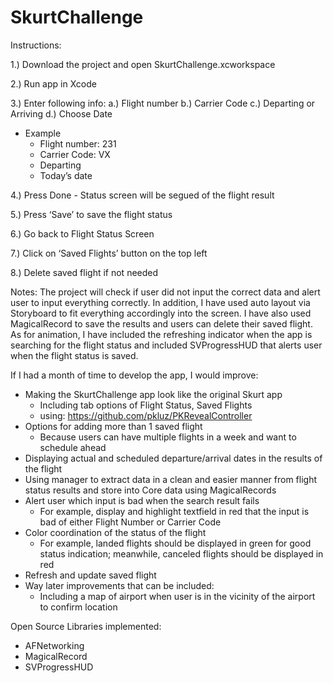 # SkurtChallenge

Instructions:

1.) Download the project and open SkurtChallenge.xcworkspace

2.) Run app in Xcode

3.) Enter following info: a.) Flight number b.) Carrier Code c.) Departing or Arriving d.) Choose Date

- Example
    - Flight number: 231
    - Carrier Code: VX
    - Departing
    - Today’s date
    

4.) Press Done
	- Status screen will be segued of the flight result
	
5.) Press ‘Save’ to save the flight status

6.) Go back to Flight Status Screen

7.) Click on ‘Saved Flights’ button on the top left

8.) Delete saved flight if not needed

Notes:
The project will check if user did not input the correct data and alert user to input everything correctly. In addition, I have used auto layout via Storyboard to fit everything accordingly into the screen. I have also used MagicalRecord to save the results and users can delete their saved flight. As for animation, I have included the refreshing indicator when the app is searching for the flight status and included SVProgressHUD that alerts user when the flight status is saved.


If I had a month of time to develop the app, I would improve:
- Making the SkurtChallenge app look like the original Skurt app
    - Including tab options of Flight Status, Saved Flights
    - using: https://github.com/pkluz/PKRevealController
- Options for adding more than 1 saved flight
    - Because users can have multiple flights in a week and want to schedule ahead
- Displaying actual and scheduled departure/arrival dates in the results of the flight
- Using manager to extract data in a clean and easier manner from flight status results and store into Core data using MagicalRecords
- Alert user which input is bad when the search result fails
    - For example, display and highlight textfield in red that the input is bad of either Flight Number or Carrier Code
- Color coordination of the status of the flight
    - For example, landed flights should be displayed in green for good status indication; meanwhile, canceled flights should be displayed in red
- Refresh and update saved flight
- Way later improvements that can be included:
    - Including a map of airport when user is in the vicinity of the airport to confirm location


Open Source Libraries implemented:
 - AFNetworking
 - MagicalRecord
 - SVProgressHUD
